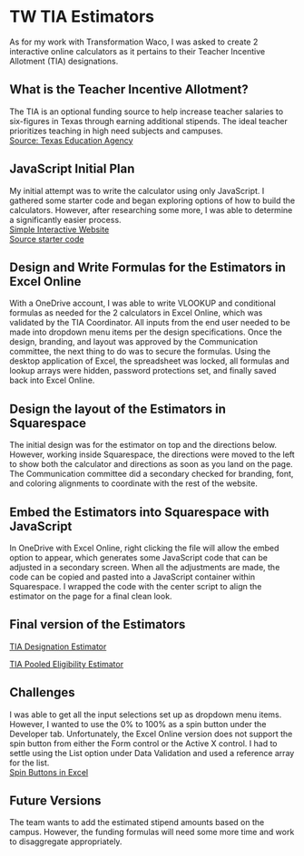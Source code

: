 # TW TIA Estimators 
As for my work with Transformation Waco, I was asked to create 2 interactive online calculators as it pertains to their Teacher Incentive Allotment (TIA) designations.

## What is the Teacher Incentive Allotment?
The TIA is an optional funding source to help increase teacher salaries to six-figures in Texas through earning additional stipends.  The ideal teacher prioritizes teaching in high need subjects and campuses.   
[Source: Texas Education Agency](https://tea.texas.gov/texas-educators/educator-initiatives-and-performance/educator-initiatives/teacher-incentive-allotment)

## JavaScript Initial Plan
My initial attempt was to write the calculator using only JavaScript.  I gathered some starter code and began exploring options of how to build the calculators.  However, after researching some more, I was able to determine a significantly easier process.        
[Simple Interactive Website](https://baylex.github.io/TW_Estimators/)    
[Source starter code](https://simplestepscode.com/javascript-quiz-tutorial/)   

## Design and Write Formulas for the Estimators in Excel Online
With a OneDrive account, I was able to write VLOOKUP and conditional formulas as needed for the 2 calculators in Excel Online, which was validated by the TIA Coordinator.  All inputs from the end user needed to be made into dropdown menu items per the design specifications.  Once the design, branding, and layout was approved by the Communication committee, the next thing to do was to secure the formulas.  Using the desktop application of Excel, the spreadsheet was locked, all formulas and lookup arrays were hidden, password protections set, and finally saved back into Excel Online.


## Design the layout of the Estimators in Squarespace 
The initial design was for the estimator on top and the directions below.  However, working inside Squarespace, the directions were moved to the left to show both the calculator and directions as soon as you land on the page.  The Communication committee did a secondary checked for branding, font, and coloring alignments to coordinate with the rest of the website. 


## Embed the Estimators into Squarespace with JavaScript
In OneDrive with Excel Online, right clicking the file will allow the embed option to appear, which generates some JavaScript code that can be adjusted in a secondary screen.  When all the adjustments are made, the code can be copied and pasted into a JavaScript container within Squarespace.  I wrapped the code with the center script to align the estimator on the page for a final clean look.

## Final version of the Estimators
[TIA Designation Estimator](https://transformationwaco.org/tia-designation-estimator)   

[TIA Pooled Eligibility Estimator](https://transformationwaco.org/tia-pooled-estimator)   


## Challenges
I was able to get all the input selections set up as dropdown menu items.  However, I wanted to use the 0% to 100% as a spin button under the Developer tab.  Unfortunately, the Excel Online version does not support the spin button from either the Form control or the Active X control.  I had to settle using the List option under Data Validation and used a reference array for the list.  
[Spin Buttons in Excel](https://support.microsoft.com/en-us/office/add-a-scroll-bar-or-spin-button-to-a-worksheet-f8443be3-ff00-4cad-bb2f-bf0f88ebf5bb)
  
## Future Versions
The team wants to add the estimated stipend amounts based on the campus.  However, the funding formulas will need some more time and work to disaggregate appropriately.    
